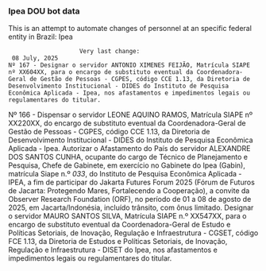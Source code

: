  ### Ipea DOU bot data
 This is an attempt to automate changes of personnel at an specific federal entity in Brazil: Ipea
 
                        Very last change: 
 	 08 July, 2025
	Nº 167 - Designar o servidor ANTONIO XIMENES FEIJÃO, Matrícula SIAPE nº XX604XX, para o encargo de substituto eventual da Coordenadora-Geral de Gestão de Pessoas - CGPES, código CCE 1.13, da Diretoria de Desenvolvimento Institucional - DIDES do Instituto de Pesquisa Econômica Aplicada - Ipea, nos afastamentos e impedimentos legais ou regulamentares do titular.
Nº 166 - Dispensar o servidor LEONE AQUINO RAMOS, Matrícula SIAPE nº XX220XX, do encargo de substituto eventual da Coordenadora-Geral de Gestão de Pessoas - CGPES, código CCE 1.13, da Diretoria de Desenvolvimento Institucional - DIDES do Instituto de Pesquisa Econômica Aplicada - Ipea.
Autorizar o Afastamento do País do servidor ALEXANDRE DOS SANTOS CUNHA, ocupante do cargo de Técnico de Planejamento e Pesquisa, Chefe de Gabinete, em exercício no Gabinete do Ipea (Gabin), matrícula Siape n.º *033*, do Instituto de Pesquisa Econômica Aplicada - IPEA, a fim de participar do Jakarta Futures Forum 2025 (Fórum de Futuros de Jacarta: Protegendo Mares, Fortalecendo a Cooperação), a convite da Observer Research Foundation (ORF), no período de 01 a 08 de agosto de 2025, em Jacarta/Indonésia, incluído trânsito, com ônus limitado.
Designar o servidor MAURO SANTOS SILVA, Matrícula SIAPE n.º XX547XX, para o encargo de substituto eventual da Coordenadora-Geral de Estudo e Políticas Setoriais, de Inovação, Regulação e Infraestrutura - CGSET, código FCE 1.13, da Diretoria de Estudos e Políticas Setoriais, de Inovação, Regulação e Infraestrutura - DISET do Ipea, nos afastamentos e impedimentos legais ou regulamentares do titular.
